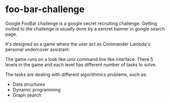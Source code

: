 # foo-bar-challenge
Google FooBar challenge is a google secret recruiting challenge. Getting invited to the challenge is usually done by a sercret banner in google search page.

It's designed as a game where the user act as Commander Lambda's personal undercover assistant.

The game runs on a look like unix command line like interface.
There 5 levels in the game and each level has different number of tasks to solve.

The tasks are dealing with different algorithmics problems, such as:
- Data structures
- Dynamic programming
- Graph search
